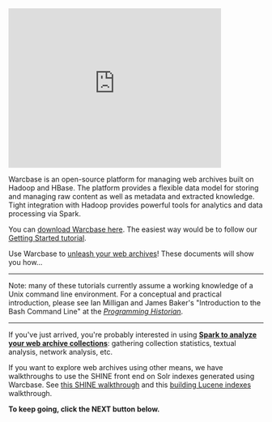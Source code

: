 <iframe width="420" height="315" src="https://www.youtube.com/embed/OgxPYY5M0Mg" frameborder="0" allowfullscreen></iframe>

Warcbase is an open-source platform for managing web archives built on Hadoop and HBase. The platform provides a flexible data model for storing and managing raw content as well as metadata and extracted knowledge. Tight integration with Hadoop provides powerful tools for analytics and data processing via Spark.

You can [download Warcbase here](https://github.com/lintool/warcbase). The easiest way would be to follow our [Getting Started tutorial](http://lintool.github.io/warcbase-docs/Getting-Started/).

Use Warcbase to [unleash your web archives](http://archivesunleashed.ca/)! These documents will show you how...

***

Note: many of these tutorials currently assume a working knowledge of a Unix command line environment. For a conceptual and practical introduction, please see Ian Milligan and James Baker's "Introduction to the Bash Command Line" at the [*Programming Historian*](http://programminghistorian.org/lessons/intro-to-bash).

***

If you've just arrived, you're probably interested in using [**Spark to analyze your web archive collections**](http://lintool.github.io/warcbase-docs/Analyzing-Web-Archives-with-Spark/): gathering collection statistics, textual analysis, network analysis, etc.

If you want to explore web archives using other means, we have walkthroughs to use the SHINE front end on Solr indexes generated using Warcbase. See [this SHINE walkthrough](http://lintool.github.io/warcbase-docs/Shine:-Installing-Shine-Frontend-on-OS-X/) and this [building Lucene indexes](http://lintool.github.io/warcbase-docs/Building-Lucene-Indexes-Using-Hadoop/) walkthrough.

**To keep going, click the NEXT button below.**